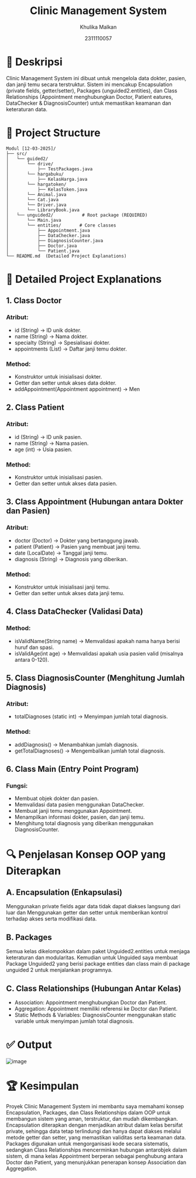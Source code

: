 # <h1 align="center">Clinic Management System</h1>
<p align="center">Khulika Malkan</p>
<p align="center">2311110057</p>

# 📖 Deskripsi
Clinic Management System ini dibuat untuk mengelola data dokter, pasien, dan janji temu secara terstruktur. Sistem ini mencakup Encapsulation (private fields, getter/setter), Packages (unguided2.entities), dan Class Relationships (Appointment menghubungkan Doctor, Patient eatures, DataChecker & DiagnosisCounter) untuk memastikan keamanan dan keteraturan data.

# 📂 Project Structure
```
Modul [12-03-2025]/
├── src/
│   └── guided2/
│       └── drive/
│           ├── TestPackages.java
│       └── hargabuku/
│           ├── KelasHarga.java
│       └── hargatoken/
│           ├── KelasToken.java
│       └── Animal.java
│       └── Cat.java
│       └── Driver.java
│       └── LibraryBook.java
│   └── unguided2/           # Root package (REQUIRED)
│       └── Main.java
│       └── entities/       # Core classes
│           ├── Appointment.java
│           ├── DataChecker.java
│           ├── DiagnosisCounter.java
│           ├── Doctor.java
│           └── Patient.java
└── README.md  (Detailed Project Explanations)
```

# 📜 Detailed Project Explanations
## 1. Class Doctor
### Atribut:
- id (String) → ID unik dokter.
- name (String) → Nama dokter.
- specialty (String) → Spesialisasi dokter.
- appointments (List) → Daftar janji temu dokter.
### Method:
- Konstruktor untuk inisialisasi dokter.
- Getter dan setter untuk akses data dokter.
- addAppointment(Appointment appointment) → Men

## 2. Class Patient
### Atribut:
- id (String) → ID unik pasien.
- name (String) → Nama pasien.
- age (int) → Usia pasien.
### Method:
- Konstruktor untuk inisialisasi pasien.
- Getter dan setter untuk akses data pasien.

## 3. Class Appointment (Hubungan antara Dokter dan Pasien)
### Atribut:
- doctor (Doctor) → Dokter yang bertanggung jawab.
- patient (Patient) → Pasien yang membuat janji temu.
- date (LocalDate) → Tanggal janji temu.
- diagnosis (String) → Diagnosis yang diberikan.
### Method:
- Konstruktor untuk inisialisasi janji temu.
- Getter dan setter untuk akses data janji temu.

## 4. Class DataChecker (Validasi Data)
### Method:
- isValidName(String name) → Memvalidasi apakah nama hanya berisi huruf dan spasi.
- isValidAge(int age) → Memvalidasi apakah usia pasien valid (misalnya antara 0-120).

## 5. Class DiagnosisCounter (Menghitung Jumlah Diagnosis)
### Atribut:
- totalDiagnoses (static int) → Menyimpan jumlah total diagnosis.
### Method:
- addDiagnosis() → Menambahkan jumlah diagnosis.
- getTotalDiagnoses() → Mengembalikan jumlah total diagnosis.

## 6. Class Main (Entry Point Program)
### Fungsi:
- Membuat objek dokter dan pasien.
- Memvalidasi data pasien menggunakan DataChecker.
- Membuat janji temu menggunakan Appointment.
- Menampilkan informasi dokter, pasien, dan janji temu.
- Menghitung total diagnosis yang diberikan menggunakan DiagnosisCounter.

# 🔍 Penjelasan Konsep OOP yang Diterapkan
## A. Encapsulation (Enkapsulasi)
Menggunakan private fields agar data tidak dapat diakses langsung dari luar dan Menggunakan getter dan setter untuk memberikan kontrol terhadap akses serta modifikasi data.
## B. Packages
Semua kelas dikelompokkan dalam paket Unguided2.entities untuk menjaga keteraturan dan modularitas. Kemudian untuk Unguided saya membuat Package Unguided2 yang berisi package entities dan class main di package unguided 2 untuk menjalankan programnya.
## C. Class Relationships (Hubungan Antar Kelas)
- Association: Appointment menghubungkan Doctor dan Patient.
- Aggregation: Appointment memiliki referensi ke Doctor dan Patient.
- Static Methods & Variables: DiagnosisCounter menggunakan static variable untuk menyimpan jumlah total diagnosis.

# ✅ Output
![image](https://github.com/user-attachments/assets/13e20ebe-9a60-4347-81d5-a0db49022421)

# 🏆 Kesimpulan
Proyek Clinic Management System ini membantu saya memahami konsep Encapsulation, Packages, dan Class Relationships dalam OOP untuk membangun sistem yang aman, terstruktur, dan mudah dikembangkan. Encapsulation diterapkan dengan menjadikan atribut dalam kelas bersifat private, sehingga data tetap terlindungi dan hanya dapat diakses melalui metode getter dan setter, yang memastikan validitas serta keamanan data. Packages digunakan untuk mengorganisasi kode secara sistematis, sedangkan Class Relationships mencerminkan hubungan antarobjek dalam sistem, di mana kelas Appointment berperan sebagai penghubung antara Doctor dan Patient, yang menunjukkan penerapan konsep Association dan Aggregation.
